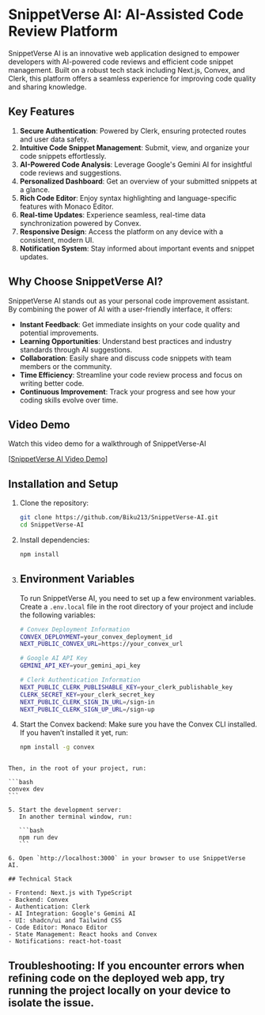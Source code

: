 # SnippetVerse AI: AI-Assisted Code Review Platform

SnippetVerse AI is an innovative web application designed to empower developers with AI-powered code reviews and efficient code snippet management. Built on a robust tech stack including Next.js, Convex, and Clerk, this platform offers a seamless experience for improving code quality and sharing knowledge.

## Key Features

1. **Secure Authentication**: Powered by Clerk, ensuring protected routes and user data safety.
2. **Intuitive Code Snippet Management**: Submit, view, and organize your code snippets effortlessly.
3. **AI-Powered Code Analysis**: Leverage Google's Gemini AI for insightful code reviews and suggestions.
4. **Personalized Dashboard**: Get an overview of your submitted snippets at a glance.
5. **Rich Code Editor**: Enjoy syntax highlighting and language-specific features with Monaco Editor.
6. **Real-time Updates**: Experience seamless, real-time data synchronization powered by Convex.
7. **Responsive Design**: Access the platform on any device with a consistent, modern UI.
8. **Notification System**: Stay informed about important events and snippet updates.

## Why Choose SnippetVerse AI?

SnippetVerse AI stands out as your personal code improvement assistant. By combining the power of AI with a user-friendly interface, it offers:

- **Instant Feedback**: Get immediate insights on your code quality and potential improvements.
- **Learning Opportunities**: Understand best practices and industry standards through AI suggestions.
- **Collaboration**: Easily share and discuss code snippets with team members or the community.
- **Time Efficiency**: Streamline your code review process and focus on writing better code.
- **Continuous Improvement**: Track your progress and see how your coding skills evolve over time.

## Video Demo
Watch this video demo for a walkthrough of SnippetVerse-AI

[[SnippetVerse AI Video Demo](https://github.com/user-attachments/assets/c8478694-cb86-4b17-bf7c-d8e5e267def6)]

## Installation and Setup

1. Clone the repository:

   ```bash
   git clone https://github.com/Biku213/SnippetVerse-AI.git
   cd SnippetVerse-AI
   ```

2. Install dependencies:

   ```bash
   npm install
   ```

3. ## Environment Variables

   To run SnippetVerse AI, you need to set up a few environment variables. Create a `.env.local` file in the root directory of your project and include the following variables:

   ```bash
   # Convex Deployment Information
   CONVEX_DEPLOYMENT=your_convex_deployment_id
   NEXT_PUBLIC_CONVEX_URL=https://your_convex_url

   # Google AI API Key
   GEMINI_API_KEY=your_gemini_api_key

   # Clerk Authentication Information
   NEXT_PUBLIC_CLERK_PUBLISHABLE_KEY=your_clerk_publishable_key
   CLERK_SECRET_KEY=your_clerk_secret_key
   NEXT_PUBLIC_CLERK_SIGN_IN_URL=/sign-in
   NEXT_PUBLIC_CLERK_SIGN_UP_URL=/sign-up

   ```

4. Start the Convex backend:
   Make sure you have the Convex CLI installed. If you haven’t installed it yet, run:
   ```bash
   npm install -g convex
   ```

````

Then, in the root of your project, run:

```bash
convex dev
```

5. Start the development server:
   In another terminal window, run:

   ```bash
   npm run dev
   ```

6. Open `http://localhost:3000` in your browser to use SnippetVerse AI.

## Technical Stack

- Frontend: Next.js with TypeScript
- Backend: Convex
- Authentication: Clerk
- AI Integration: Google's Gemini AI
- UI: shadcn/ui and Tailwind CSS
- Code Editor: Monaco Editor
- State Management: React hooks and Convex
- Notifications: react-hot-toast
````
## Troubleshooting: If you encounter errors when refining code on the deployed web app, try running the project locally on your device to isolate the issue.
